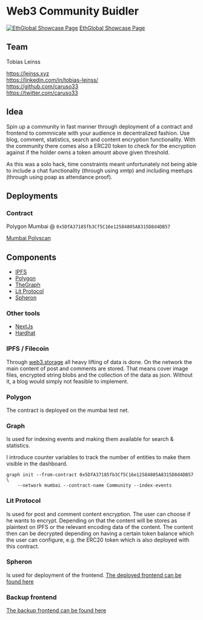 # Web3 Community Buidler

[![EthGlobal Showcase Page](https://i.imgur.com/Tq9OGib.png)](https://ethglobal.com/showcase/web3-community-buidler-ntm80)
[EthGlobal Showcase Page](https://ethglobal.com/showcase/web3-community-buidler-ntm80)

## Team

Tobias Leinss

https://leinss.xyz  
https://linkedin.com/in/tobias-leinss/  
https://github.com/caruso33  
https://twitter.com/caruso33

## Idea

Spin up a community in fast manner through deployment of a contract and frontend to commnicate with your audience in decentralized fashion.
Use blog, comment, statistics, search and content encryption functionality. With the community there comes also a ERC20 token to check for the encryption against if the holder owns a token amount above given threshold.

As this was a solo hack, time constraints meant unfortunately not being able to include a chat functionality (through using xmtp) and including meetups (through using poap as attendance proof).

## Deployments

### Contract

Polygon Mumbai @ `0x5DfA37185fb3Cf5C16e12584805A8315D8d4DB57`

[Mumbai Polyscan](https://mumbai.polygonscan.com/address/0x5DfA37185fb3Cf5C16e12584805A8315D8d4DB57)

## Components

- [IPFS](https://ipfs.io/)
- [Polygon](https://polygon.io/)
- [TheGraph](https://thegraph.com/)
- [Lit Protocol](https://litprotocol.com/)
- [Spheron](https://aqua.spheron.network/)

### Other tools

- [NextJs](https://nextjs.org/)
- [Hardhat](https://hardhat.org/)

### IPFS / Filecoin

Through [web3.storage](https://web3.storage/) all heavy lifting of data is done. On the network the main content of post and comments are stored. That means cover image files, encrypted string blobs and the collection of the data as json.
Without it, a blog would simply not feasible to implement.

### Polygon

The contract is deployed on the mumbai test net.

### Graph

Is used for indexing events and making them available for search & statistics.

I introduce counter variables to track the number of entities to make them visible in the dashboard.

```shell
graph init --from-contract 0x5DfA37185fb3Cf5C16e12584805A8315D8d4DB57 \
    --network mumbai --contract-name Community --index-events
```

### Lit Protocol

Is used for post and comment content encryption. The user can choose if he wants to encrypt. Depending on that the content will be stores as plaintext on IPFS or the relevant encoding data of the content. The content then can be decrypted depending on having a certain token balance which the user can configure, e.g. the ERC20 token which is also deployed with this contract.

### Spheron

Is used for deployment of the frontend.
[The deployed frontend can be found here](https://web3-communities-s2gp87.spheron.app/)

### Backup frontend

[The backup frontend can be found here](web3-community-buidler.vercel.app/)
